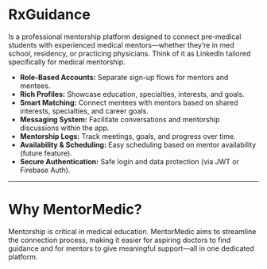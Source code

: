 # RxGuidance
Is a professional mentorship platform designed to connect pre-medical students with experienced medical mentors—whether they’re in med school, residency, or practicing physicians. Think of it as LinkedIn tailored specifically for medical mentorship.



- **Role-Based Accounts:** Separate sign-up flows for mentors and mentees.
- **Rich Profiles:** Showcase education, specialties, interests, and goals.
- **Smart Matching:** Connect mentees with mentors based on shared interests, specialties, and career goals.
- **Messaging System:** Facilitate conversations and mentorship discussions within the app.
- **Mentorship Logs:** Track meetings, goals, and progress over time.
- **Availability & Scheduling:** Easy scheduling based on mentor availability (future feature).
- **Secure Authentication:** Safe login and data protection (via JWT or Firebase Auth).

---

# Why MentorMedic?

Mentorship is critical in medical education. MentorMedic aims to streamline the connection process, making it easier for aspiring doctors to find guidance and for mentors to give meaningful support—all in one dedicated platform.
